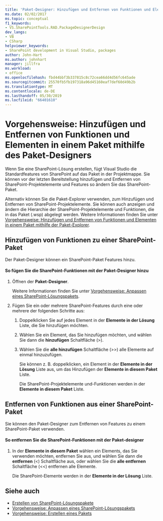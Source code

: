 ```yaml
---
title: 'Paket-Designer: Hinzufügen und Entfernen von Funktionen und Elementen in Paket'
ms.date: 02/02/2017
ms.topic: conceptual
f1_keywords:
- VS.SharePointTools.RAD.PackageDesignerDesign
dev_langs:
- VB
- CSharp
helpviewer_keywords:
- SharePoint development in Visual Studio, packages
author: John-Hart
ms.author: johnhart
manager: jillfra
ms.workload:
- office
ms.openlocfilehash: fbd44bbf3b337815c8c72cea66dd4d56fc645ade
ms.sourcegitcommit: 25570fb5fb197318a96d45160eaf7def60d49b2b
ms.translationtype: MT
ms.contentlocale: de-DE
ms.lasthandoff: 05/30/2019
ms.locfileid: "66401610"
---
```

# <a name="how-to-add-and-remove-features-and-items-to-a-package-by-using-the-package-designer"></a>Vorgehensweise: Hinzufügen und Entfernen von Funktionen und Elementen in einem Paket mithilfe des Paket-Designers
  Wenn Sie eine SharePoint-Lösung erstellen, fügt Visual Studio die Standardfeatures von SharePoint auf das Paket in der Projektmappe. Sie können vor der letzten Bereitstellung hinzufügen und Entfernen von SharePoint-Projektelemente und Features so ändern Sie das SharePoint-Paket.

 Alternativ können Sie die Paket-Explorer verwenden, zum Hinzufügen und Entfernen von SharePoint-Projektelemente. Sie können auch anzeigen und ändern die Hierarchie der SharePoint-Projektelemente und Funktionen, die in das Paket (.wsp) abgelegt werden. Weitere Informationen finden Sie unter [Vorgehensweise: Hinzufügen und Entfernen von Funktionen und Elementen in einem Paket mithilfe der Paket-Explorer](../sharepoint/how-to-add-and-remove-features-and-items-to-a-package-by-using-the-packaging-explorer.md).

## <a name="add-features-to-a-sharepoint-package"></a>Hinzufügen von Funktionen zu einer SharePoint-Paket
 Der Paket-Designer können ein SharePoint-Paket Features hinzu.

#### <a name="to-add-sharepoint-features-with-the-package-designer"></a>So fügen Sie die SharePoint-Funktionen mit der Paket-Designer hinzu

1. Öffnen der **Paket-Designer**.

    Weitere Informationen finden Sie unter [Vorgehensweise: Anpassen eines SharePoint-Lösungspakets](../sharepoint/how-to-customize-a-sharepoint-solution-package.md).

2. Fügen Sie ein oder mehrere SharePoint-Features durch eine oder mehrere der folgenden Schritte aus:

   1. Doppelklicken Sie auf jedes Element in der **Elemente in der Lösung** Liste, die Sie hinzufügen möchten.

   2. Wählen Sie ein Element, das Sie hinzufügen möchten, und wählen Sie dann die **hinzufügen** Schaltfläche (>).

   3. Wählen Sie die **alle hinzufügen** Schaltfläche (>>) alle Elemente auf einmal hinzuzufügen.

      Sie können z. B. doppelklicken, ein Element in der **Elemente in der Lösung** Liste aus, um das Hinzufügen der **Elemente in diesem Paket** Liste.

      Die SharePoint-Projektelemente und-Funktionen werden in der **Elemente in diesem Paket** Liste.

## <a name="remove-features-from-a-sharepoint-package"></a>Entfernen von Funktionen aus einer SharePoint-Paket
 Sie können den Paket-Designer zum Entfernen von Features zu einem SharePoint-Paket verwenden.

#### <a name="to-remove-sharepoint-features-with-the-package-designer"></a>So entfernen Sie die SharePoint-Funktionen mit der Paket-designer

1. In der **Elemente in diesem Paket** wählen ein Elements, das Sie verwenden möchten, entfernen Sie aus, und wählen Sie dann die **entfernen** (<) Schaltfläche aus, oder wählen Sie die **alle entfernen** Schaltfläche (<<) entfernen alle Elemente.

     Die SharePoint-Elemente werden in der **Elemente in der Lösung** Liste.

## <a name="see-also"></a>Siehe auch
- [Erstellen von SharePoint-Lösungspakete](../sharepoint/creating-sharepoint-solution-packages.md)
- [Vorgehensweise: Anpassen eines SharePoint-Lösungspakets](../sharepoint/how-to-customize-a-sharepoint-solution-package.md)
- [Vorgehensweise: Erstellen eines Pakets](https://msdn.microsoft.com/b24be45c-e91d-49bb-afb0-7b265404214b)
